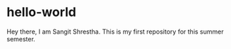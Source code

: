 # hello-world
Hey there, I am Sangit Shrestha. This is my first repository for this summer semester.
